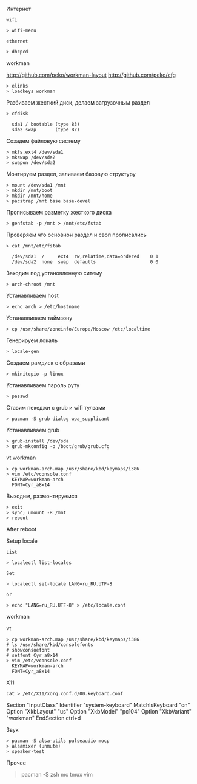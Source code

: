 Интернет
    
    wifi

    > wifi-menu

    ethernet
    
    > dhcpcd

workman

http://github.com/peko/workman-layout
http://github.com/peko/cfg

    > elinks
    > loadkeys workman

Разбиваем жесткий диск, делаем загрузочным раздел

    > cfdisk
      
      sda1 / bootable (type 83)
      sda2 swap       (type 82) 

Созадем файловую систему

    > mkfs.ext4 /dev/sda1  
    > mkswap /dev/sda2
    > swapon /dev/sda2

Монтируем раздел, заливаем базовую структуру

    > mount /dev/sda1 /mnt
    > mkdir /mnt/boot
    > mkdir /mnt/home
    > pacstrap /mnt base base-devel

Прописываем разметку жесткого диска

    > genfstab -p /mnt > /mnt/etc/fstab

Проверяем что основнои раздел и своп прописались

    > cat /mnt/etc/fstab

      /dev/sda1  /     ext4  rw,relatime,data=ordered    0 1
      /dev/sda2  none  swap  defaults                    0 0

Заходим под установленную ситему

    > arch-chroot /mnt

Устанавливаем host
    
    > echo arch > /etc/hostname

Устанавливаем таймзону

    > cp /usr/share/zoneinfo/Europe/Moscow /etc/localtime

Генерируем локаль

    > locale-gen

Создаем рамдиск с образами

    > mkinitcpio -p linux

Устанавливаем пароль руту
    
    > passwd

Ставим пекеджи с grub и wifi тулзами
    
    > pacman -S grub dialog wpa_supplicant

Устанавливаем grub

    > grub-install /dev/sda
    > grub-mkconfig -o /boot/grub/grub.cfg

vt workman
    
    > cp workman-arch.map /usr/share/kbd/keymaps/i386
    > vim /etc/vconsole.conf
      KEYMAP=workman-arch
      FONT=Cyr_a8x14

Выходим, размонтируемся

    > exit
    > sync; umount -R /mnt
    > reboot
    
After reboot

Setup locale

    List
    
    > localectl list-locales
    
    Set
    
    > localectl set-locale LANG=ru_RU.UTF-8
    
    or
    
    > echo "LANG=ru_RU.UTF-8" > /etc/locale.conf 

workman

vt

    > cp workman-arch.map /usr/share/kbd/keymaps/i386
    # ls /usr/share/kbd/consolefonts
    # showconsoefont
    # setfont Cyr_a8x14
    > vim /etc/vconsole.conf
      KEYMAP=workman-arch
      FONT=Cyr_a8x14 

X11

    cat > /etc/X11/xorg.conf.d/00.keyboard.conf 

Section "InputClass"
        Identifier "system-keyboard"
        MatchIsKeyboard "on"
        Option "XkbLayout" "us"
        Option "XkbModel" "pc104"
        Option "XkbVariant" "workman"
EndSection
ctrl+d

Звук

    > pacman -S alsa-utils pulseaudio mocp
    > alsamixer (unmute)
    > speaker-test
    
Прочее

  > pacman -S zsh mc tmux vim

